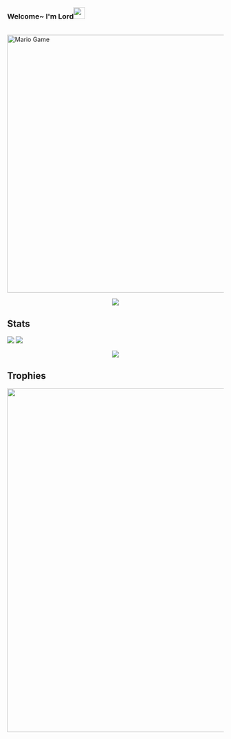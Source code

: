 	
### Welcome~ I'm Lord<img src="https://github.com/TheDudeThatCode/TheDudeThatCode/blob/master/Assets/Designer.gif" width="27px">
<p align="center">

</p>
<br>

<img src="https://github.com/TheDudeThatCode/TheDudeThatCode/blob/master/Assets/Developer.gif" alt="Mario Game" width="600" />


<p align="center">
    <img src="https://media4.giphy.com/media/qLFKvOpoS1N7ts7xO8/giphy.gif">
</p>
	
## Stats

<a href="https://github.com/wibu-Otakku"><img src="https://github-readme-stats.vercel.app/api?username=wibu-Otakku&show_icons=true&theme=radical"></a>
<a href="https://github.com/wibu-Otakku"><img src="https://github-readme-stats.vercel.app/api/top-langs/?username=wibu-Otakku&theme=highcontrast&layout=compact"></a>


<p align="center">
    <img src="https://github-readme-streak-stats.herokuapp.com/?user=wibu-Otakku">
</p>

## Trophies
<p align="center"> <img width=800 src="https://github-profile-trophy.vercel.app/?username=wibu-Otakku&row=2&column=3"/>
